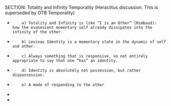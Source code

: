 SECTION:  Totality and Infinity Temporality (Heraclitus discussion.  This is superseded by OTB Temporality)
*         a) Totality and Infinity is like “I is an Other” (Rimbaud):  how the evanescent momentary self already dissipates into the infinity of the other
*         b) Levinas Identity is a momentary state in the dynamic of self and other. 
*         c) Always something that is responsive, so not entirely appropriate to say that one “has” an identity.
*         d) Identity is absolutely not possession, but rather dispossession.
*         e) A mode of responding to the other
* 
* 
